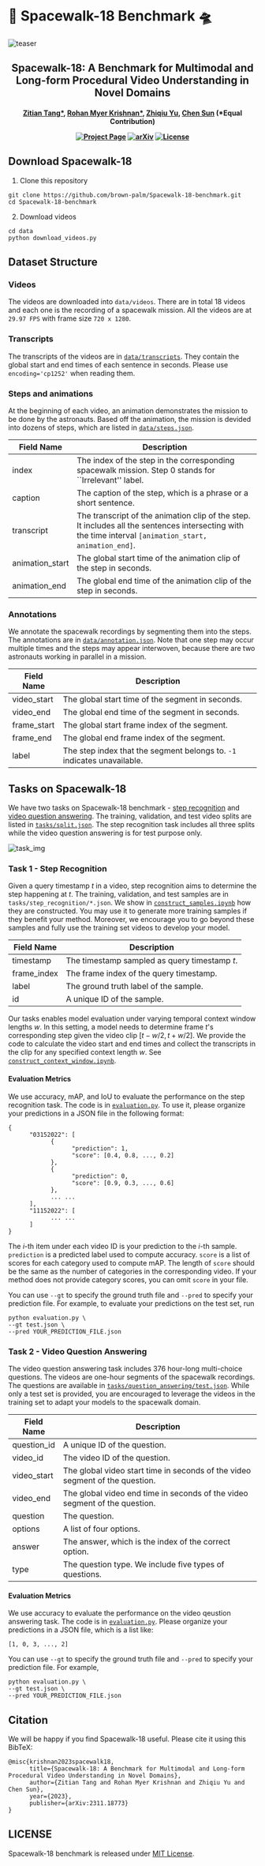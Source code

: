 # 🚀 Spacewalk-18 Benchmark 🛸

![teaser](assets/teaser.gif)

<h2 align="center">
Spacewalk-18: A Benchmark for Multimodal and Long-form Procedural Video Understanding in Novel Domains
</h2>

<h4 align="center">

[Zitian Tang*](https://zitiantang.github.io/), [Rohan Myer Krishnan*](https://scholar.google.com/citations?user=koxiPYIAAAAJ), [Zhiqiu Yu](), [Chen Sun](https://chensun.me/index.html) (*Equal Contribution)

[![Project Page](https://img.shields.io/badge/Project_Page-green)](https://brown-palm.github.io/Spacewalk-18/)
[![arXiv](https://img.shields.io/badge/Arxiv-2311.18773-AD1C18.svg?logo=arXiv)](https://arxiv.org/abs/2311.18773)
[![License](https://img.shields.io/badge/License-MIT-yellow)](https://github.com/brown-palm/Spacewalk-18-benchmark/blob/main/LICENSE)
<br>

</h4>


## Download Spacewalk-18

1. Clone this repository
```
git clone https://github.com/brown-palm/Spacewalk-18-benchmark.git
cd Spacewalk-18-benchmark
```

2. Download videos
```
cd data
python download_videos.py
```

## Dataset Structure

### Videos

The videos are downloaded into `data/videos`. There are in total 18 videos and each one is the recording of a spacewalk mission. All the videos are at `29.97 FPS` with frame size ``720 x 1280``.

### Transcripts
The transcripts of the videos are in [`data/transcripts`](data/transcripts). They contain the global start and end times of each sentence in seconds. Please use `encoding='cp1252'` when reading them.

### Steps and animations
At the beginning of each video, an animation demonstrates the mission to be done by the astronauts. Based off the animation, the mission is devided into dozens of steps, which are listed in [`data/steps.json`](data/steps.json).

| Field Name         | Description                                                         |
|--------------------|---------------------------------------------------------------------|
| index              | The index of the step in the corresponding spacewalk mission. Step 0 stands for ``Irrelevant'' label. |
| caption            | The caption of the step, which is a phrase or a short sentence.     |
| transcript         | The transcript of the animation clip of the step. It includes all the sentences intersecting with the time interval `[animation_start, animation_end]`.  |
| animation_start    | The global start time of the animation clip of the step in seconds. |
| animation_end      | The global end time of the animation clip of the step in seconds.   |

### Annotations

We annotate the spacewalk recordings by segmenting them into the steps. The annotations are in [`data/annotation.json`](data/annotation.json). Note that one step may occur multiple times and the steps may appear interwoven, because there are two astronauts working in parallel in a mission.

| Field Name         | Description                                                              |
|--------------------|--------------------------------------------------------------------------|
| video_start        | The global start time of the segment in seconds.                         |
| video_end          | The global end time of the segment in seconds.                           |
| frame_start        | The global start frame index of the segment.                             |
| frame_end          | The global end frame index of the segment.                               |
| label              | The step index that the segment belongs to. `-1` indicates unavailable.  |

## Tasks on Spacewalk-18
We have two tasks on Spacewalk-18 benchmark - [step recognition](#Task-1---Step-Recognition) and [video question answering](#Task-2---Video-Question-Answering). The training, validation, and test video splits are listed in [`tasks/split.json`](tasks/split.json). The step recognition task includes all three splits while the video question answering is for test purpose only.

![task_img](assets/task_img.png)

### Task 1 - Step Recognition
Given a query timestamp $t$ in a video, step recognition aims to determine the step happening at $t$. The training, validation, and test samples are in `tasks/step_recognition/*.json`. We show in [`construct_samples.ipynb`](https://github.com/brown-palm/Spacewalk-18-benchmark/blob/main/tasks/step_recognition/construct_samples.ipynb) how they are constructed. You may use it to generate more training samples if they benefit your method. Moreover, we encourage you to go beyond these samples and fully use the training set videos to develop your model.

| Field Name         | Description                                            |
|--------------------|--------------------------------------------------------|
| timestamp          | The timestamp sampled as query timestamp $t$.        |
| frame_index        | The frame index of the query timestamp.             |
| label              | The ground truth label of the sample.                  |
| id                 | A unique ID of the sample.                             |

Our tasks enables model evaluation under varying temporal context window lengths $w$. In this setting, a model needs to determine frame $t$'s corresponding step given the video clip $[t-w/2, t+w/2]$. We provide the code to calculate the video start and end times and collect the transcripts in the clip for any specified context length $w$. See [`construct_context_window.ipynb`](https://github.com/brown-palm/Spacewalk-18-benchmark/blob/main/tasks/step_recognition/construct_context_window.ipynb).

#### Evaluation Metrics
We use accuracy, mAP, and IoU to evaluate the performance on the step recognition task. The code is in [`evaluation.py`](tasks/step_recognition/evaluation.py). To use it, please organize your predictions in a JSON file in the following format:
```
{
      "03152022": [
            {
                  "prediction": 1,
                  "score": [0.4, 0.8, ..., 0.2]
            },
            {
                  "prediction": 0,
                  "score": [0.9, 0.3, ..., 0.6]
            },
            ... ...
      ],
      "11152022": [
            ... ...
      ]
}
```
The $i$-th item under each video ID is your prediction to the $i$-th sample. `prediction` is a predicted label used to compute accuracy. `score` is a list of scores for each category used to compute mAP. The length of `score` should be the same as the number of categories in the corresponding video. If your method does not provide category scores, you can omit `score` in your file.

You can use `--gt` to specify the ground truth file and `--pred` to specify your prediction file. For example, to evaluate your predictions on the test set, run
```
python evaluation.py \
--gt test.json \
--pred YOUR_PREDICTION_FILE.json
```

### Task 2 - Video Question Answering
The video question answering task includes 376 hour-long multi-choice questions. The videos are one-hour segments of the spacewalk recordings. The questions are available in [`tasks/question_answering/test.json`](https://github.com/brown-palm/Spacewalk-18-benchmark/blob/main/tasks/question_answering/test.json). While only a test set is provided, you are encouraged to leverage the videos in the training set to adapt your models to the spacewalk domain.

| Field Name               | Description                                          |
|--------------------------|------------------------------------------------------|
| question_id              | A unique ID of the question. |
| video_id                 | The video ID of the question. |
| video_start              | The global video start time in seconds of the video segment of the question. |
| video_end                | The global video end time in seconds of the video segment of the question. |
| question    | The question. |
| options     | A list of four options. |
| answer      | The answer, which is the index of the correct option. |
| type        | The question type. We include five types of questions. |

#### Evaluation Metrics
We use accuracy to evaluate the performance on the video qeustion answering task. The code is in [`evaluation.py`](tasks/question_answering/evaluation.py). Please organize your predictions in a JSON file, which is a list like:
```
[1, 0, 3, ..., 2]
```

You can use `--gt` to specify the ground truth file and `--pred` to specify your prediction file. For example,
```
python evaluation.py \
--gt test.json \
--pred YOUR_PREDICTION_FILE.json
```

## Citation

We will be happy if you find Spacewalk-18 useful. Please cite it using this BibTeX:
```
@misc{krishnan2023spacewalk18,
      title={Spacewalk-18: A Benchmark for Multimodal and Long-form Procedural Video Understanding in Novel Domains}, 
      author={Zitian Tang and Rohan Myer Krishnan and Zhiqiu Yu and Chen Sun},
      year={2023},
      publisher={arXiv:2311.18773}
}
```

## LICENSE
Spacewalk-18 benchmark is released under [MIT License](LICENSE).